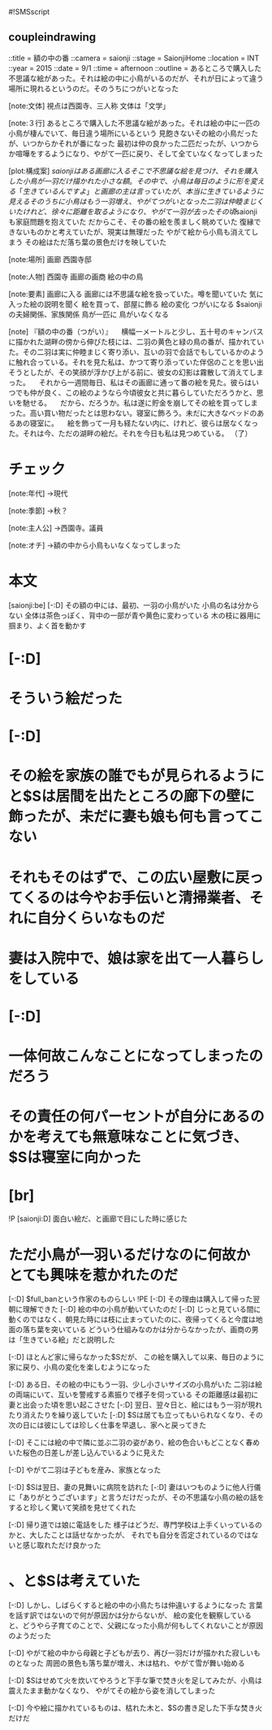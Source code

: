 #!SMSscript

## coupleindrawing

::title = 額の中の番
::camera = saionji
::stage = SaionjiHome
::location = INT
::year = 2015
::date = 9/1
::time = afternoon
::outline = あるところで購入した不思議な絵があった。それは絵の中に小鳥がいるのだが、それが日によって違う場所に現れるというのだ。そのうちにつがいとなった

[note:文体]
視点は西園寺、三人称
文体は「文学」

[note:３行]
あるところで購入した不思議な絵があった。それは絵の中に一匹の小鳥が棲んでいて、毎日違う場所にいるという
見飽きないその絵の小鳥だったが、いつからかそれが番になった
最初は仲の良かった二匹だったが、いつからか喧嘩をするようになり、やがて一匹に戻り、そして全ていなくなってしまった

[plot:構成案]
$saionjiはある画廊に入る
そこで不思議な絵を見つけ、それを購入した
小鳥が一羽だけ描かれた小さな額。その中で、小鳥は毎日のように形を変える
「生きているんですよ」と画廊の主は言っていたが、本当に生きているように見える
そのうちに小鳥はもう一羽増え、やがてつがいとなった
二羽は仲睦まじくいた
けれど、徐々に距離を取るようになり、やがて一羽が去った
その頃$saionjiも家庭問題を抱えていた
だからこそ、その番の絵を羨ましく眺めていた
復縁できないものかと考えていたが、現実は無理だった
やがて絵から小鳥も消えてしまう
その絵はただ落ち葉の景色だけを映していた

[note:場所]
画廊
西園寺邸

[note:人物]
西園寺
画廊の画商
絵の中の鳥

[note:要素]
画廊に入る
画廊には不思議な絵を扱っていた。噂を聞いていた
気に入った絵の説明を聞く
絵を買って、部屋に飾る
絵の変化
つがいになる
$saionjiの夫婦関係、家族関係
鳥が一匹に
鳥がいなくなる

[note]
『額の中の番（つがい）』
　横幅一メートルと少し、五十号のキャンバスに描かれた湖畔の傍から伸びた枝には、二羽の黄色と緑の鳥の番が、描かれていた。その二羽は実に仲睦まじく寄り添い、互いの羽で会話でもしているかのように触れ合っている。それを見た私は、かつて寄り添っていた伴侶のことを思い出そうとしたが、その笑顔が浮かび上がる前に、彼女の幻影は霧散して消えてしまった。
　それから一週間毎日、私はその画廊に通って番の絵を見た。彼らはいつでも仲が良く、この絵のようなら今頃彼女と共に暮らしていただろうかと、思いを馳せる。
　だから、だろうか。私は遂に貯金を崩してその絵を買ってしまった。高い買い物だったとは思わない。寝室に飾ろう。未だに大きなベッドのあるあの寝室に。
　絵を飾って一月も経たない内に、けれど、彼らは居なくなった。それは今、ただの湖畔の絵だ。それを今日も私は見つめている。
（了）

# チェック

[note:年代]
→現代

[note:季節]
→秋？

[note:主人公]
→西園寺。議員

[note:オチ]
→額の中から小鳥もいなくなってしまった

# 本文

[saionji:be]
[-:D]
その額の中には、最初、一羽の小鳥がいた
小鳥の名は分からない
全体は茶色っぽく、背中の一部が青や黄色に変わっている
木の枝に器用に掴まり、よく首を動かす

# [-:D]
# そういう絵だった

# [-:D]
# その絵を家族の誰でもが見られるようにと$Sは居間を出たところの廊下の壁に飾ったが、未だに妻も娘も何も言ってこない
# それもそのはずで、この広い屋敷に戻ってくるのは今やお手伝いと清掃業者、それに自分くらいなものだ
# 妻は入院中で、娘は家を出て一人暮らしをしている

# [-:D]
# 一体何故こんなことになってしまったのだろう
# その責任の何パーセントが自分にあるのかを考えても無意味なことに気づき、$Sは寝室に向かった

# [br]
!P
[saionji:D]
面白い絵だ、と画廊で目にした時に感じた
# ただ小鳥が一羽いるだけなのに何故かとても興味を惹かれたのだ

[-:D]
$full_banという作家のものらしい
!PE
[-:D]
その理由は購入して帰った翌朝に理解できた
[-:D]
絵の中の小鳥が動いていたのだ
[-:D]
じっと見ている間に動くのではなく、朝見た時には枝に止まっていたのに、夜帰ってくると今度は地面の落ち葉を突いている
どういう仕組みなのかは分からなかったが、画商の男は「生きている絵」だと説明した

[-:D]
ほとんど家に帰らなかった$Sだが、
この絵を購入して以来、毎日のように家に戻り、小鳥の変化を楽しむようになった

[-:D]
ある日、その絵の中にもう一羽、少し小さいサイズの小鳥がいた
二羽は絵の両端にいて、互いを警戒する素振りで様子を伺っている
その距離感は最初に妻と出会った頃を思い起こさせた
[-:D]
翌日、翌々日と、絵にはもう一羽が現れたり消えたりを繰り返していた
[-:D]
$Sは居ても立ってもいられなくなり、その次の日には彼にしては珍しく仕事を早退し、家へと戻ってきた

[-:D]
そこには絵の中で隣に並ぶ二羽の姿があり、絵の色合いもどことなく春めいた桜色の日差しが差し込んでいるように見えた

[-:D]
やがて二羽は子どもを産み、家族となった

[-:D]
$Sは翌日、妻の見舞いに病院を訪れた
[-:D]
妻はいつものように他人行儀に「ありがとうございます」と言うだけだったが、その不思議な小鳥の絵の話をすると珍しく驚いて笑顔を見せてくれた

[-:D]
帰り道では娘に電話をした
様子はどうだ、専門学校は上手くいっているのかと、大したことは話せなかったが、
それでも自分を否定されているのではないと感じ取れただけ良かった
# 、と$Sは考えていた

[-:D]
しかし、しばらくすると絵の中の小鳥たちは仲違いするようになった
言葉を話す訳ではないので何が原因かは分からないが、
絵の変化を観察していると、どうやら子育てのことで、父親になった小鳥が何もしてくれないことが原因のようだった

[-:D]
やがて絵の中から母親と子どもが去り、再び一羽だけが描かれた寂しいものとなった
周囲の景色も落ち葉が増え、木は枯れ、やがて雪が舞い始める

[-:D]
$Sはせめて火を炊いてやろうと下手な筆で焚き火を足してみたが、小鳥は震えたまま動かなくなり、
やがてその絵から姿を消してしまった

[-:D]
今や絵に描かれているものは、枯れた木と、$Sの書き足した下手な焚き火だけだ

